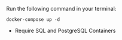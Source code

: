 Run the following command in your terminal:

```
docker-compose up -d
```

- Require SQL and PostgreSQL Containers


